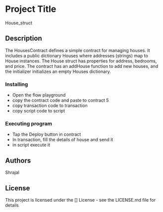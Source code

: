 # Project Title

House_struct

## Description
The HousesContract defines a simple contract for managing houses. It includes a public dictionary Houses where addresses (strings) map to House instances. The House struct has properties for address, bedrooms, and price. The contract has an addHouse function to add new houses, and the initializer initializes an empty Houses dictionary.

### Installing

*  Open the flow playground 
*  copy the contract code and paste to contract 5
*  copy transaction code to transaction 
*  copy script code to script 

### Executing program

* Tap the Deploy button in contract
* In transaction, fill the details of house and send it
* in script execute it

## Authors
Shrajal

## License

This project is licensed under the [] License - see the LICENSE.md file for details

